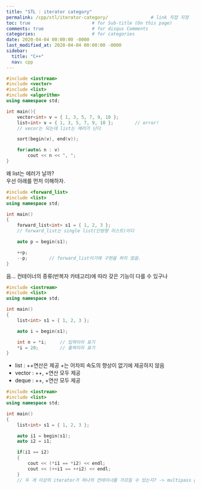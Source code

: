 ```yaml
---
title: "STL : iterator category"
permalink: /cpp/stl/iterator-category/                # link 직접 지정
toc: true                       # for Sub-title (On this page)
comments: true                  # for disqus Comments
categories:                     # for categories
date: 2020-04-04 00:00:00 -0000
last_modified_at: 2020-04-04 00:00:00 -0000
sidebar:
  title: "C++"
  nav: cpp
---
```


```cpp
#include <iostream>
#include <vector>
#include <list>
#include <algorithm>
using namespace std;

int main(){
    vector<int> v = { 1, 3, 5, 7, 9, 10 };
    list<int> v = { 1, 3, 5, 7, 9, 10 };        // error!
    // vecor는 되는데 list는 에러가 난다

    sort(begin(v), end(v));

    for(auto& n : v)
        cout << n << ", ";
}
```

왜 list는 에러가 날까?<br>
우선 아래를 먼저 이해하자.

```cpp
#include <forward_list>
#include <list>
using namespace std;

int main()
{
    forward_list<int> s1 = { 1, 2, 3 };
    // forward_list는 single list(단방향 리스트)이다

    auto p = begin(s1);

    ++p;
    --p;        // forward_list이기에 구현을 하지 않음.
}
```

음... 컨테이너의 종류(반복자 카테고리)에 따라 갖은 기능이 다를 수 있구나<br>

```cpp
#include <iostream>
#include <list>
using namespace std;

int main()
{
    list<int> s1 = { 1, 2, 3 };

    auto i = begin(s1);

    int n = *i;     // 입력이라 표기
    *i = 20;        // 출력이라 표기
}
```

* list : ++연산은 제공 +는 어차피 속도의 향상이 없기에 제공하지 않음
* vector : ++, +연산 모두 제공
* deque : ++, +연산 모두 제공

```cpp
#include <iostream>
#include <list>
using namespace std;

int main()
{
    list<int> s1 = { 1, 2, 3 };

    auto i1 = begin(s1);
    auto i2 = i1;

    if(i1 == i2)
    {
        cout << (*i1 == *i2) << endl;
        cout << (++i1 == ++i2) << endl;
    }
    // 두 개 이상의 iterator가 하나의 컨테이너를 가르킬 수 있는지? -> multipass guarantee라 한다.
```


